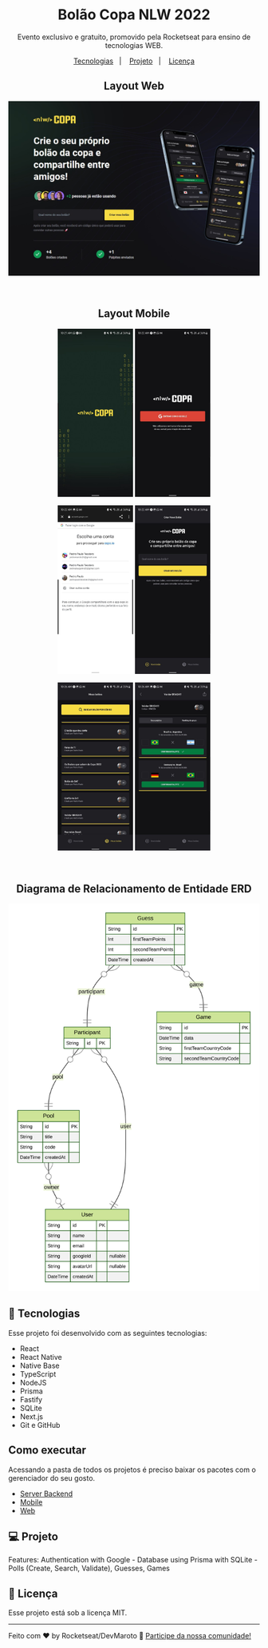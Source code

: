 

<h1 align="center">  Bolão Copa NLW 2022 </h1>

<p align="center">
Evento exclusivo e gratuito, promovido pela Rocketseat para ensino de tecnologias WEB.
</p>

<p align="center">
  
</p>  

<p align="center">
  <a href="#-tecnologias">Tecnologias</a>&nbsp;&nbsp;&nbsp;|&nbsp;&nbsp;&nbsp;
  <a href="#-projeto">Projeto</a>&nbsp;&nbsp;&nbsp;|&nbsp;&nbsp;&nbsp;
  <a href="#memo-licença">Licença</a>
</p>
<h2 align="center">Layout Web</h2>
<p align="center">
  <img alt="License" src="https://github.com/DevMaroto/bolao-Copa-NLW/blob/Main/imgs/web.jpg">
</p>

<br>
<h2 align="center">Layout Mobile</h2>
<p align="center">
  <img alt="rocketpay" src="https://github.com/DevMaroto/bolao-Copa-NLW/blob/Main/imgs/photo_4938320682631146068_y.jpg" width="30%">
  <img alt="rocketpay" src="https://github.com/DevMaroto/bolao-Copa-NLW/blob/Main/imgs/photo_4938320682631146069_y.jpg" width="30%">
</p>

<p align="center">
  <img alt="rocketpay" src="https://github.com/DevMaroto/bolao-Copa-NLW/blob/Main/imgs/photo_4938320682631146081_y.jpg" width="30%">
  <img alt="rocketpay" src="https://github.com/DevMaroto/bolao-Copa-NLW/blob/Main/imgs/photo_4938320682631146070_y.jpg" width="30%">
</p>

<p align="center">
  <img alt="rocketpay" src="https://github.com/DevMaroto/bolao-Copa-NLW/blob/Main/imgs/photo_4938320682631146071_y.jpg" width="30%">
  <img alt="rocketpay" src="https://github.com/DevMaroto/bolao-Copa-NLW/blob/Main/imgs/photo_4938320682631146072_y.jpg" width="30%">
</p>

<br>
<h2 align="center">Diagrama de Relacionamento de Entidade ERD</h2>
<p align="center">
  <img alt="License" src="https://github.com/DevMaroto/bolao-Copa-NLW/blob/Main/imgs/ERD.svg">
</p>


## 🚀 Tecnologias

Esse projeto foi desenvolvido com as seguintes tecnologias:

- React
- React Native
- Native Base
- TypeScript
- NodeJS 
- Prisma 
- Fastify 
- SQLite 
- Next.js
- Git e GitHub

## Como executar
Acessando a pasta de todos os projetos é preciso baixar os pacotes com o gerenciador do seu gosto.
- [Server Backend](https://github.com/DevMaroto/bolao-Copa-NLW/tree/Main/server)
- [Mobile](https://github.com/DevMaroto/bolao-Copa-NLW/tree/Main/mobile)
- [Web](https://github.com/DevMaroto/bolao-Copa-NLW/tree/Main/web)


## 💻 Projeto

Features: Authentication with Google - Database using Prisma with SQLite - Polls (Create, Search, Validate), Guesses, Games

## :memo: Licença

Esse projeto está sob a licença MIT.

---

Feito com ♥ by Rocketseat/DevMaroto :wave: [Participe da nossa comunidade!](https://discord.gg/rocketseat)

